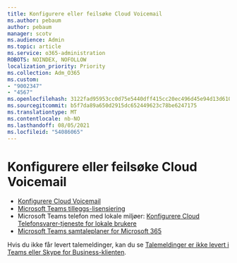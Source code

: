 ```yaml
---
title: Konfigurere eller feilsøke Cloud Voicemail
ms.author: pebaum
author: pebaum
manager: scotv
ms.audience: Admin
ms.topic: article
ms.service: o365-administration
ROBOTS: NOINDEX, NOFOLLOW
localization_priority: Priority
ms.collection: Adm_O365
ms.custom:
- "9002347"
- "4567"
ms.openlocfilehash: 3122fad95953cc0d75e5440dff415cc20ec496d45e94d13d6102d6f5659b332c
ms.sourcegitcommit: b5f7da89a650d2915dc652449623c78be6247175
ms.translationtype: MT
ms.contentlocale: nb-NO
ms.lasthandoff: 08/05/2021
ms.locfileid: "54086065"
---
```

# <a name="set-up-or-troubleshoot-cloud-voicemail"></a>Konfigurere eller feilsøke Cloud Voicemail

- [Konfigurere Cloud Voicemail](https://docs.microsoft.com/microsoftteams/set-up-phone-system-voicemail) 
- [Microsoft Teams tilleggs-lisensiering](https://docs.microsoft.com/microsoftteams/teams-add-on-licensing/microsoft-teams-add-on-licensing) 
- Microsoft Teams telefon med lokale miljøer: [Konfigurere Cloud Telefonsvarer-tjeneste for lokale brukere](https://docs.microsoft.com/skypeforbusiness/hybrid/configure-cloud-voicemail) 
- [Microsoft Teams samtaleplaner for Microsoft 365](https://docs.microsoft.com//microsoftteams/calling-plans-for-office-365) 

Hvis du ikke får levert talemeldinger, kan du se [Talemeldinger er ikke levert i Teams eller Skype for Business-klienten](https://docs.microsoft.com/SkypeForBusiness/troubleshoot/hybrid-phone-system/voicemails-not-delivered).